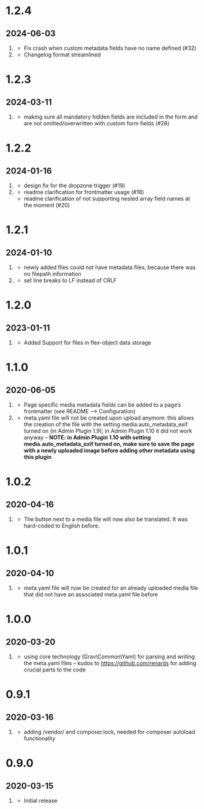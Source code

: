 # 1.2.4
## 2024-06-03

1. [](#bugfix)
    * Fix crash when custom metadata fields have no name defined (#32)
2. [](#improved)
    * Changelog format streamlined

# 1.2.3
## 2024-03-11

1. [](#bugfix)
    * making sure all mandatory hidden fields are included in the form and are not omitted/overwritten with custom form fields (#26)

# 1.2.2
## 2024-01-16

1. [](#bugfix)
    * design fix for the dropzone trigger (#19)
2. [](#improved)
    * readme clarification for frontmatter usage (#18)
    * readme clarification of not supporting nested array field names at the moment (#20)
  

# 1.2.1
## 2024-01-10

1. [](#bugfix)
    * newly added files could not have metadata files, because there was no filepath information
2. [](#improved)
    * set line breaks to LF instead of CRLF


# 1.2.0
## 2023-01-11

1. [](#new)
    * Added Support for files in flex-object data storage

# 1.1.0
## 2020-06-05

1. [](#new)
    * Page specific media metadata fields can be added to a page’s frontmatter (see README --> Configuration)
2. [](#improved)
    * meta.yaml file will not be created upon upload anymore: this allows the creation of the file with the setting media.auto_metadata_exif turned on (in Admin Plugin 1.9); in Admin Plugin 1.10 it did not work anyway – **NOTE: in Admin Plugin 1.10 with setting media.auto_metadata_exif turned on, make sure to save the page with a newly uploaded image before adding other metadata using this plugin**

# 1.0.2
## 2020-04-16

1. [](#improved)
    * The button next to a media file will now also be translated. It was hard-coded to English before.

# 1.0.1
## 2020-04-10

1. [](#bugfix)
    * meta.yaml file will now be created for an already uploaded media file that did not have an associated meta.yaml file before

# 1.0.0
## 2020-03-20

1. [](#improved)
    * using core technology (Grav\Common\Yaml) for parsing and writing the meta.yaml files – kudos to https://github.com/renards for adding crucial parts to the code

# 0.9.1
## 2020-03-16

1. [](#bugfix)
    * adding /vendor/ and composer.lock, needed for composer autoload functionality

# 0.9.0
## 2020-03-15

1. [](#new)
    * Initial release